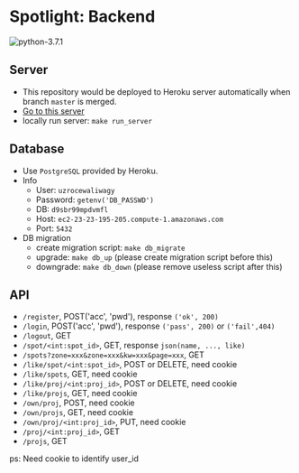 # Spotlight: Backend
![python-3.7.1](https://img.shields.io/badge/python-3.7.1-blue.svg)

## Server

* This repository would be deployed to Heroku server automatically when branch `master` is merged. 
* [Go to this server](https://spotlight-server.herokuapp.com)
* locally run server: `make run_server`

## Database

* Use `PostgreSQL` provided by Heroku.
* Info
  * User: `uzrocewaliwagy`
  * Password: `getenv('DB_PASSWD')`
  * DB: `d9sbr99mpdvmfl`
  * Host: `ec2-23-23-195-205.compute-1.amazonaws.com`
  * Port: `5432`
* DB migration
  * create migration script: `make db_migrate`
  * upgrade: `make db_up` (please create migration script before this)
  * downgrade: `make db_down` (please remove useless script after this)

## API

* `/register`, POST('acc', 'pwd'), response `('ok', 200)`
* `/login`, POST('acc', 'pwd'), response `('pass', 200)` or `('fail',404)`
* `/logout`, GET
* `/spot/<int:spot_id>`, GET, response `json(name, ..., like)`
* `/spots?zone=xxx&zone=xxx&kw=xxx&page=xxx`, GET
* `/like/spot/<int:spot_id>`, POST or DELETE, need cookie
* `/like/spots`, GET, need cookie
* `/like/proj/<int:proj_id>`, POST or DELETE, need cookie
* `/like/projs`, GET, need cookie
* `/own/proj`, POST, need cookie
* `/own/projs`, GET, need cookie
* `/own/proj/<int:proj_id>`, PUT, need cookie
* `/proj/<int:proj_id>`, GET
* `/projs`, GET

ps: Need cookie to identify user_id
